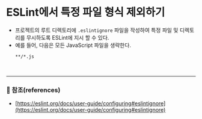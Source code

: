 # ESLint에서 특정 파일 형식 제외하기

- 프로젝트의 루트 디렉토리에 `.eslintignore` 파일을 작성하여 특정 파일 및 디렉토리를 무시하도록 ESLint에 지시 할 수 있다. 
- 예를 들어, 다음은 모든 JavaScript 파일을 생략한다.
    ```
    **/*.js
    ```

<br>

---
### :bookmark_tabs: 참조(references)
- [https://eslint.org/docs/user-guide/configuring#eslintignore](https://eslint.org/docs/user-guide/configuring#eslintignore)